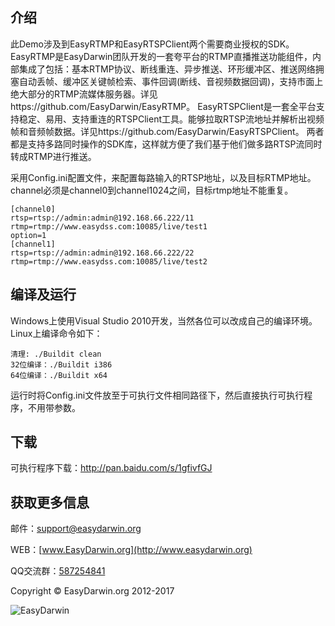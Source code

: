 ## 介绍 ##
此Demo涉及到EasyRTMP和EasyRTSPClient两个需要商业授权的SDK。
EasyRTMP是EasyDarwin团队开发的一套夸平台的RTMP直播推送功能组件，内部集成了包括：基本RTMP协议、断线重连、异步推送、环形缓冲区、推送网络拥塞自动丢帧、缓冲区关键帧检索、事件回调(断线、音视频数据回调)，支持市面上绝大部分的RTMP流媒体服务器。详见https://github.com/EasyDarwin/EasyRTMP。
EasyRTSPClient是一套全平台支持稳定、易用、支持重连的RTSPClient工具。能够拉取RTSP流地址并解析出视频帧和音频帧数据。详见https://github.com/EasyDarwin/EasyRTSPClient。
两者都是支持多路同时操作的SDK库，这样就方便了我们基于他们做多路RTSP流同时转成RTMP进行推送。

采用Config.ini配置文件，来配置每路输入的RTSP地址，以及目标RTMP地址。channel必须是channel0到channel1024之间，目标rtmp地址不能重复。

    [channel0]
	rtsp=rtsp://admin:admin@192.168.66.222/11
	rtmp=rtmp://www.easydss.com:10085/live/test1
	option=1
	[channel1]
	rtsp=rtsp://admin:admin@192.168.66.222/22
	rtmp=rtmp://www.easydss.com:10085/live/test2

## 编译及运行 ##
Windows上使用Visual Studio 2010开发，当然各位可以改成自己的编译环境。
Linux上编译命令如下：

	清理:	./Buildit clean
	32位编译：./Buildit i386
	64位编译：./Buildit x64

运行时将Config.ini文件放至于可执行文件相同路径下，然后直接执行可执行程序，不用带参数。

## 下载 ##
可执行程序下载：http://pan.baidu.com/s/1gfivfGJ

## 获取更多信息 ##

邮件：[support@easydarwin.org](mailto:support@easydarwin.org) 

WEB：[www.EasyDarwin.org](http://www.easydarwin.org)

QQ交流群：[587254841](https://jq.qq.com/?_wv=1027&k=4ASE72a)

Copyright &copy; EasyDarwin.org 2012-2017

![EasyDarwin](http://www.easydarwin.org/skin/easydarwin/images/wx_qrcode.jpg)